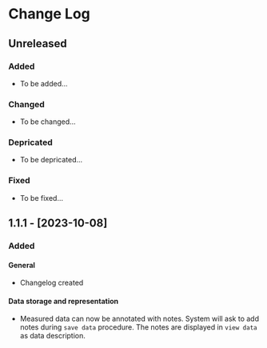 # Change Log

## Unreleased

### Added

* To be added...

### Changed

* To be changed...

### Depricated

* To be depricated...

### Fixed

* To be fixed...

## 1.1.1 - [2023-10-08]

### Added

#### General

* Changelog created

#### Data storage and representation

* Measured data can now be annotated with notes. System will ask to add notes during `save data` procedure.
  The notes are displayed in `view data` as data description.